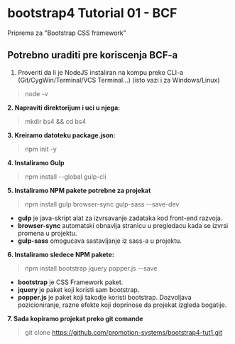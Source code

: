 # bootstrap4 Tutorial 01 - BCF

Priprema za "Bootstrap CSS framework"

## Potrebno uraditi pre koriscenja BCF-a

1. Proveriti da li je NodeJS instaliran na kompu preko CLI-a (Git/CygWin/Terminal/VCS Terminal...) (isto vazi i za Windows/Linux)

> node -v

**2. Napraviti direktorijum i uci u njega:**

> mkdir bs4 && cd bs4

**3. Kreiramo datoteku package.json:**

> npm init -y

**4. Instaliramo Gulp**

> npm install --global gulp-cli

**5. Instaliramo NPM pakete potrebne za projekat**

> npm install gulp browser-sync gulp-sass --save-dev

* **gulp** je java-skript alat za izvrsavanje zadataka kod front-end razvoja.
* **browser-sync** automatski obnavlja stranicu u pregledacu kada se izvrsi promena u projektu.
* **gulp-sass** omogucava sastavljanje iz sass-a u projektu.

**6. Instaliramo sledece NPM pakete:**

> npm install bootstrap jquery popper.js --save

* **bootstrap** je CSS Framework paket.
* **jquery** je paket koji koristi sam bootstrap.
* **popper.js** je paket koji takodje koristi bootstrap. Dozvoljava pozicioniranje, razne efekte koji doprinose da projekat izgleda bogatije.

**7. Sada kopiramo projekat preko git comande**

> git clone https://github.com/promotion-systems/bootstrap4-tut1.git



